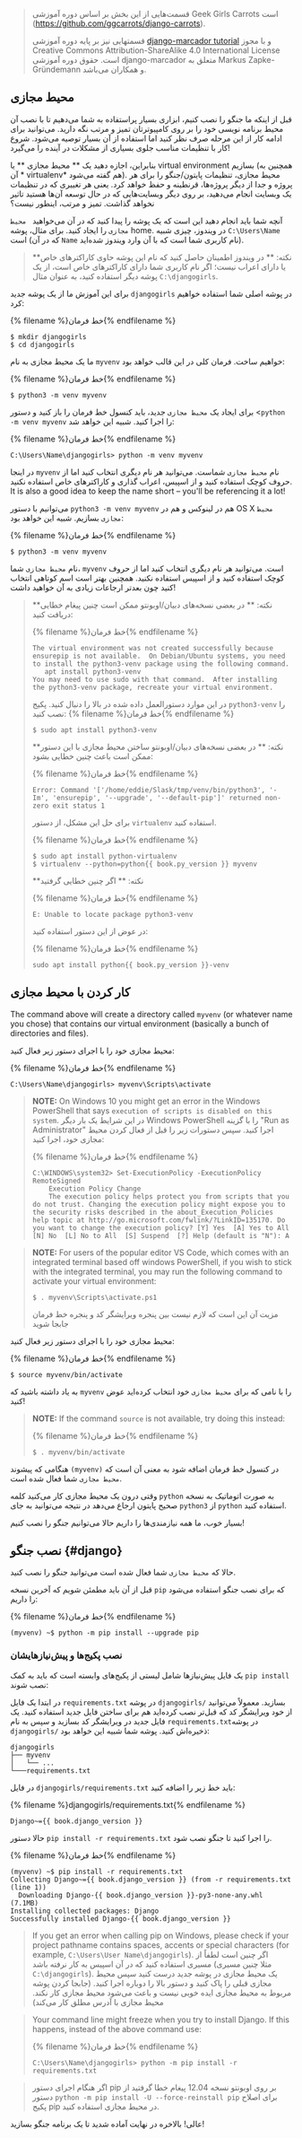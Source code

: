 > قسمت‌هایی از این بخش بر اساس دوره آموزشی Geek Girls Carrots است (https://github.com/ggcarrots/django-carrots).
> 
> قسمتهایی نیز بر پايه دوره آموزشی [django-marcador tutorial](http://django-marcador.keimlink.de/) و با مجوز Creative Commons Attribution-ShareAlike 4.0 International License است. حقوق دوره آموزشی django-marcador متعلق به Markus Zapke-Gründemann و همکاران می‌باشد.

## محیط مجازی

قبل از اینکه ما جنگو را نصب کنیم، ابزاری بسیار پراستفاده به شما می‌دهیم تا با نصب آن محیط برنامه نویسی خود را بر روی کامپیوترتان تمیز و مرتب نگه دارید. می‌توانید برای ادامه کار از این مرحله صرف نظر کنید اما استفاده از آن بسیار توصیه می‌شود. شروع کار با تنظیمات مناسب جلوی بسیاری از مشکلات در آینده را می‌گیرد!

بنابراین، اجازه دهید یک ** محیط مجازی ** یا virtual environment بسازیم (همچنین به آن * virtualenv* هم گفته می‌شود). محیط مجازی، تنظیمات پایتون/جنگو را برای هر پروژه و جدا از دیگر پروژه‌ها، قرنطینه و حفظ خواهد کرد. یعنی هر تغییری که در تنظیمات یک وبسایت انجام می‌دهید، بر روی دیگر وبسایت‌هایی که در حال توسعه آن‌ها هستید تاثیر نخواهد گذاشت. تمیز و مرتب، اینطور نیست؟

آنچه شما باید انجام دهید این است که یک پوشه را پیدا کنید که در آن می‌خواهید ` محیط مجازی` را ایجاد کنید. برای مثال، پوشه home. در ویندوز، چیزی شبیه `C:\Users\Name` است (که در آن `Name` نام کاربری شما است که با آن وارد ویندوز شده‌اید).

> **نکته: ** در ویندوز اطمینان حاصل کنید که نام این پوشه حاوی کاراکترهای خاص یا دارای اعراب نیست؛ اگر نام کاربری شما دارای کاراکترهای خاص است، از یک پوشه دیگر استفاده کنید، به عنوان مثال `C:\djangogirls`.

برای این آموزش ما از یک پوشه جدید `djangogirls` در پوشه اصلی شما استفاده خواهیم کرد:

{% filename %}خط فرمان{% endfilename %}

    $ mkdir djangogirls
    $ cd djangogirls
    

ما یک محیط مجازی به نام `myvenv` خواهیم ساخت. فرمان کلی در این قالب خواهد بود:

{% filename %}خط فرمان{% endfilename %}

    $ python3 -m venv myvenv
    

<!--sec data-title="Virtual environment: Windows" data-id="virtualenv_installation_windows"
data-collapse=true ces-->

برای ایجاد یک `محیط مجازی` جدید، باید کنسول خط فرمان را باز کنید و دستور <`python -m venv myvenv` را اجرا کنید. شبیه این خواهد شد:

{% filename %}خط فرمان{% endfilename %}

    C:\Users\Name\djangogirls> python -m venv myvenv
    

در اینجا `myvenv` نام `محیط مجازی` شماست. می‌توانید هر نام دیگری انتخاب کنید اما از حروف کوچک استفاده کنید و از اسپیس، اعراب گذاری و کاراکترهای خاص استفاده نکنید. It is also a good idea to keep the name short – you'll be referencing it a lot!

<!--endsec-->

<!--sec data-title="Virtual environment: Linux and OS X" data-id="virtualenv_installation_linuxosx"
data-collapse=true ces-->

می‌توانیم با دستور `python3 -m venv myvenv` هم در لینوکس و هم در OS X `محیط مجازی` بسازیم. شبیه این خواهد بود:

{% filename %}خط فرمان{% endfilename %}

    $ python3 -m venv myvenv
    

نام `محیط مجازی` شما، `myvenv` است. می‌توانید هر نام دیگری انتخاب کنید اما از حروف کوچک استفاده کنید و از اسپیس استفاده نکنید. همچنین بهتر است اسم کوتاهی انتخاب کنید چون بعدتر ارجاعات زیادی به آن خواهید داشت!

> **نکته: ** در بعضی نسخه‌های دبیان/اوبونتو ممکن است چنین پیغام خطایی دریافت کنید:
> 
> {% filename %}خط فرمان{% endfilename %}
> 
>     The virtual environment was not created successfully because ensurepip is not available.  On Debian/Ubuntu systems, you need to install the python3-venv package using the following command.
>        apt install python3-venv
>     You may need to use sudo with that command.  After installing the python3-venv package, recreate your virtual environment.
>     
> 
> در این موارد دستورالعمل داده شده در بالا را دنبال کنید. پکیج `python3-venv` را نصب کنید: {% filename %}خط فرمان{% endfilename %}
> 
>     $ sudo apt install python3-venv
>     
> 
> **نکته: ** در بعضی نسخه‌های دبیان/اوبونتو ساختن محیط مجازی با این دستور ممکن است باعث چنین خطایی بشود:
> 
> {% filename %}خط فرمان{% endfilename %}
> 
>     Error: Command '['/home/eddie/Slask/tmp/venv/bin/python3', '-Im', 'ensurepip', '--upgrade', '--default-pip']' returned non-zero exit status 1
>     
> 
> برای حل این مشکل، از دستور `virtualenv` استفاده کنید.
> 
> {% filename %}خط فرمان{% endfilename %}
> 
>     $ sudo apt install python-virtualenv
>     $ virtualenv --python=python{{ book.py_version }} myvenv
>     
> 
> **نکته: ** اگر چنین خطایی گرفتید
> 
> {% filename %}خط فرمان{% endfilename %}
> 
>     E: Unable to locate package python3-venv
>     
> 
> در عوض از این دستور استفاده کنید:
> 
> {% filename %}خط فرمان{% endfilename %}
> 
>     sudo apt install python{{ book.py_version }}-venv
>     

<!--endsec-->

## کار کردن با محیط مجازی

The command above will create a directory called `myvenv` (or whatever name you chose) that contains our virtual environment (basically a bunch of directories and files).

<!--sec data-title="Working with virtualenv: Windows" data-id="virtualenv_windows"
data-collapse=true ces-->

محیط مجازی خود را با اجرای دستور زیر فعال کنید:

{% filename %}خط فرمان{% endfilename %}

    C:\Users\Name\djangogirls> myvenv\Scripts\activate
    

> **NOTE:** On Windows 10 you might get an error in the Windows PowerShell that says `execution of scripts is disabled on this system`. در این شرایط یک بار دیگر Windows PowerShell را با گزینه "Run as Administrator" اجرا کنید. سپس دستورات زیر را قبل از فعال کردن محیط مجازی خود، اجرا کنید:
> 
> {% filename %}خط فرمان{% endfilename %}
> 
>     C:\WINDOWS\system32> Set-ExecutionPolicy -ExecutionPolicy RemoteSigned
>         Execution Policy Change
>         The execution policy helps protect you from scripts that you do not trust. Changing the execution policy might expose you to the security risks described in the about_Execution_Policies help topic at http://go.microsoft.com/fwlink/?LinkID=135170. Do you want to change the execution policy? [Y] Yes  [A] Yes to All  [N] No  [L] No to All  [S] Suspend  [?] Help (default is "N"): A
>     

<!-- (This comment separates the two blockquote blocks, so that GitBook and Crowdin don't merge them into a single block.) -->

> **NOTE:** For users of the popular editor VS Code, which comes with an integrated terminal based off windows PowerShell, if you wish to stick with the integrated terminal, you may run the following command to activate your virtual environment:
> 
>     $ . myvenv\Scripts\activate.ps1
>     
> 
> مزیت آن این است که لازم نیست بین پنجره ویرایشگر کد و پنجره خط فرمان جابجا شوید

<!--endsec-->

<!--sec data-title="Working with virtualenv: Linux and OS X" data-id="virtualenv_linuxosx"
data-collapse=true ces-->

محیط مجازی خود را با اجرای دستور زیر فعال کنید:

{% filename %}خط فرمان{% endfilename %}

    $ source myvenv/bin/activate
    

به یاد داشته باشید که `myvenv` را با نامی که برای `محیط مجازی` خود انتخاب کرده‌اید عوض کنید!

> **NOTE:** If the command `source` is not available, try doing this instead:
> 
> {% filename %}خط فرمان{% endfilename %}
> 
>     $ . myvenv/bin/activate
>     

<!--endsec-->

هنگامی که پیشوند `(myvenv)` در کنسول خط فرمان اضافه شود به معنی آن است که `محیط مجازی` شما فعال شده است.

وقتی درون یک محیط مجازی کار می‌کنید کلمه `python` به صورت اتوماتیک به نسخه صحیح پایتون ارجاع می‌دهد در نتیجه می‌توانید به جای `python3` از `python` استفاده کنید.

بسیار خوب، ما همه نیازمندی‌ها را داریم حالا می‌توانیم جنگو را نصب کنیم!

## نصب جنگو {#django}

حالا که `محیط مجازی` شما فعال شده است می‌توانید جنگو را نصب کنید.

قبل از آن باید مطمئن شویم که آخرین نسخه `pip` که برای نصب جنگو استفاده می‌شود را داریم:

{% filename %}خط فرمان{% endfilename %}

    (myvenv) ~$ python -m pip install --upgrade pip
    

### نصب پکیج‌ها و پیش‌نیازهایشان

یک فایل پیش‌نیازها شامل لیستی از پکیج‌های وابسته است که باید به کمک `pip install` نصب شوند:

در ابتدا یک فایل `requirements.txt` در پوشه `djangogirls/` بسازید. معمولاً می‌توانید از خود ویرایشگر کد که قبل‌تر نصب کرده‌اید هم برای ساختن فایل جدید استفاده کنید. یک فایل جدید در ویرایشگر کد بسازید و سپس به نام `requirements.txt`در پوشه `djangogirls/` ذخیره‌اش کنید. پوشه شما شبیه این خواهد بود:

    djangogirls
    ├── myvenv
    │   └── ...
    └───requirements.txt
    

در فایل `djangogirls/requirements.txt` باید خط زیر را اضافه کنید:

{% filename %}djangogirls/requirements.txt{% endfilename %}

    Django~={{ book.django_version }}
    

حالا دستور `pip install -r requirements.txt` را اجرا کنید تا جنگو نصب شود.

{% filename %}خط فرمان{% endfilename %}

    (myvenv) ~$ pip install -r requirements.txt
    Collecting Django~={{ book.django_version }} (from -r requirements.txt (line 1))
      Downloading Django-{{ book.django_version }}-py3-none-any.whl (7.1MB)
    Installing collected packages: Django
    Successfully installed Django-{{ book.django_version }}
    

<!--sec data-title="Installing Django: Windows" data-id="django_err_windows"
data-collapse=true ces-->

> If you get an error when calling pip on Windows, please check if your project pathname contains spaces, accents or special characters (for example, `C:\Users\User Name\djangogirls`). اگر چنین است لطفاً از مسیری استفاده کنید که در آن اسپیس به کار نرفته باشد (مثلا چنین مسیری `C:\djangogirls`). یک محیط مجازی در پوشه جدید درست کنید سپس محیط مجازی قبلی را پاک کنید و دستور بالا را دوباره اجرا کنید. (جابجا کردن پوشه مربوط به محیط مجازی ایده خوبی نیست و باعث می‌شود محیط مجازی کار نکند. محیط مجازی با آدرس مطلق کار می‌کند)

<!--endsec-->

<!--sec data-title="Installing Django: Windows 8 and Windows 10" data-id="django_err_windows8and10"
data-collapse=true ces-->

> Your command line might freeze when you try to install Django. If this happens, instead of the above command use:
> 
> {% filename %}خط فرمان{% endfilename %}
> 
>     C:\Users\Name\djangogirls> python -m pip install -r requirements.txt
>     

<!--endsec-->

<!--sec data-title="Installing Django: Linux" data-id="django_err_linux"
data-collapse=true ces-->

> اگر هنگام اجرای دستور pip بر روی اوبونتو نسخه 12.04 پیغام خطا گرفتید از دستور `python -m pip install -U --force-reinstall pip` برای اصلاح پکیج pip در محیط مجازی استفاده کنید.

<!--endsec-->

عالی! بالاخره در نهایت آماده شدید تا یک برنامه جنگو بسازید!